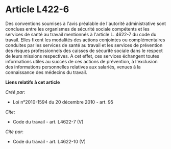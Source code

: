 # Article L422-6

Des conventions soumises à l'avis préalable de l'autorité administrative sont conclues entre les organismes de sécurité
sociale compétents et les services de santé au travail mentionnés à l'article L. 4622-7 du code du travail. Elles fixent les
modalités des actions conjointes ou complémentaires conduites par les services de santé au travail et les services de
prévention des risques professionnels des caisses de sécurité sociale dans le respect de leurs missions respectives. A cet
effet, ces services échangent toutes informations utiles au succès de ces actions de prévention, à l'exclusion des
informations personnelles relatives aux salariés, venues à la connaissance des médecins du travail.

**Liens relatifs à cet article**

_Créé par_:

  - Loi n°2010-1594 du 20 décembre 2010 - art. 95

_Cite_:

  - Code du travail - art. L4622-7 (V)

_Cité par_:

  - Code du travail - art. L4622-10 (V)
